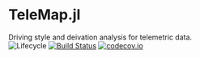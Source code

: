 # TeleMap.jl
Driving style and deivation analysis for telemetric data.  
![Lifecycle](https://img.shields.io/badge/lifecycle-experimental-orange.svg)<!--
![Lifecycle](https://img.shields.io/badge/lifecycle-maturing-blue.svg)
![Lifecycle](https://img.shields.io/badge/lifecycle-stable-green.svg)
![Lifecycle](https://img.shields.io/badge/lifecycle-retired-orange.svg)
![Lifecycle](https://img.shields.io/badge/lifecycle-archived-red.svg)
![Lifecycle](https://img.shields.io/badge/lifecycle-dormant-blue.svg) -->
[![Build Status](https://travis-ci.com/nikpocuca/TeleMap.jl.svg?branch=master)](https://travis-ci.com/nikpocuca/TeleMap.jl)
[![codecov.io](http://codecov.io/github/nikpocuca/TeleMap.jl/coverage.svg?branch=master)](http://codecov.io/github/nikpocuca/TeleMap.jl?branch=master)
